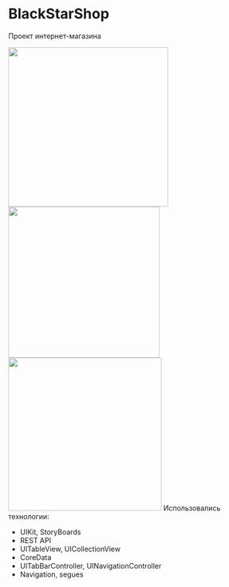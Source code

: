 # BlackStarShop
Проект интернет-магазина 

<img src = "https://user-images.githubusercontent.com/61459681/111063925-4b7df580-84c2-11eb-853c-262774e55974.jpg" width = "320">    <img src = https://user-images.githubusercontent.com/61459681/111063926-4caf2280-84c2-11eb-8e2e-981a2f733901.jpg width = "303">    <img src = "https://user-images.githubusercontent.com/61459681/111064109-4a999380-84c3-11eb-8398-c0a63a4ed5da.jpg" width = "307">
Использовались технологии:
* UIKit, StoryBoards
* REST API
* UITableView, UICollectionView
* CoreData
* UITabBarController, UINavigationController
* Navigation, segues
